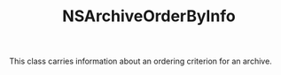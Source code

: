 ﻿---
uid: crmscript_ref_NSArchiveOrderByInfo
title: NSArchiveOrderByInfo
intellisense: Void.NSArchiveOrderByInfo
keywords: NSArchiveOrderByInfo
so.topic: reference
---

This class carries information about an ordering criterion for an archive.
